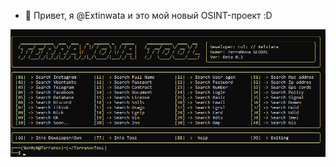 - 👋 Привет, я @Extinwata
и это мой новый OSINT-проект :D


![Альтернативное изображение](https://github.com/Extinwata/Extinwata/blob/main/photo_2024-08-20_16-47-24.jpg)
